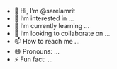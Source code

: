 - 👋 Hi, I’m @sarelamrit
- 👀 I’m interested in ...
- 🌱 I’m currently learning ...
- 💞️ I’m looking to collaborate on ...
- 📫 How to reach me ...
- 😄 Pronouns: ...
- ⚡ Fun fact: ...

<!---
sarelamrit/sarelamrit is a ✨ special ✨ repository because its `README.md` (this file) appears on your GitHub profile.
You can click the Preview link to take a look at your changes.
--->

